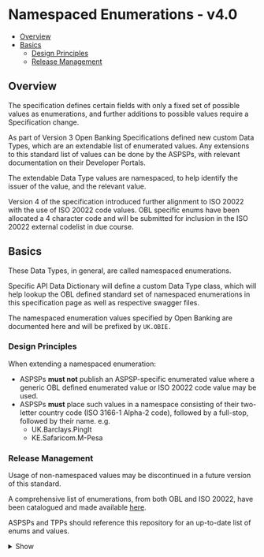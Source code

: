 # Namespaced Enumerations - v4.0 <!-- omit in toc -->

- [Overview](#overview)
- [Basics](#basics)
  - [Design Principles](#design-principles)
  - [Release Management](#release-management)

## Overview

The specification defines certain fields with only a fixed set of possible values as enumerations, and further additions to possible values require a Specification change.

As part of Version 3 Open Banking Specifications defined new custom Data Types, which are an extendable list of enumerated values. Any extensions to this standard list of values can be done by the ASPSPs, with relevant documentation on their Developer Portals.

The extendable Data Type values are namespaced, to help identify the issuer of the value, and the relevant value.

Version 4 of the specification introduced further alignment to ISO 20022 with the use of ISO 20022 code values.  OBL specific enums have been allocated a 4 character code and will be submitted for inclusion in the ISO 20022 external codelist in due course.

## Basics

These Data Types, in general, are called namespaced enumerations.

Specific API Data Dictionary will define a custom Data Type class, which will help lookup the OBL defined standard set of namespaced enumerations in this specification page as well as respective swagger files.

The namespaced enumeration values specified by Open Banking are documented here and will be prefixed by `UK.OBIE.`

### Design Principles

When extending a namespaced enumeration:
* ASPSPs **must not** publish an ASPSP-specific enumerated value where a generic OBL defined enumerated value or ISO 20022 code value may be used.
* ASPSPs **must** place such values in a namespace consisting of their two-letter country code (ISO 3166-1 Alpha-2 code), followed by a full-stop, followed by their name. e.g.
  *  UK.Barclays.PingIt
  *  KE.Safaricom.M-Pesa

### Release Management

Usage of non-namespaced values may be discontinued in a future version of this standard.


A comprehensive list of enumerations, from both OBL and ISO 20022, have been catalogued and made available [here](https://github.com/OpenBankingUK/External_Internal_CodeSets).  

ASPSPs and TPPs should reference this repository for an up-to-date list of enums and values.

<details><summary>Show</summary>

| Code |Description |
| --- |--- |
| UK.OB.InSession | Indicates the customer is present for interaction type. |
| UK.OB.OffSession | Indicates the customer is not present for interaction type.|

Note: ASPSPs may define enumerations that are more appropriate and document in the Developer Portal.

</details>